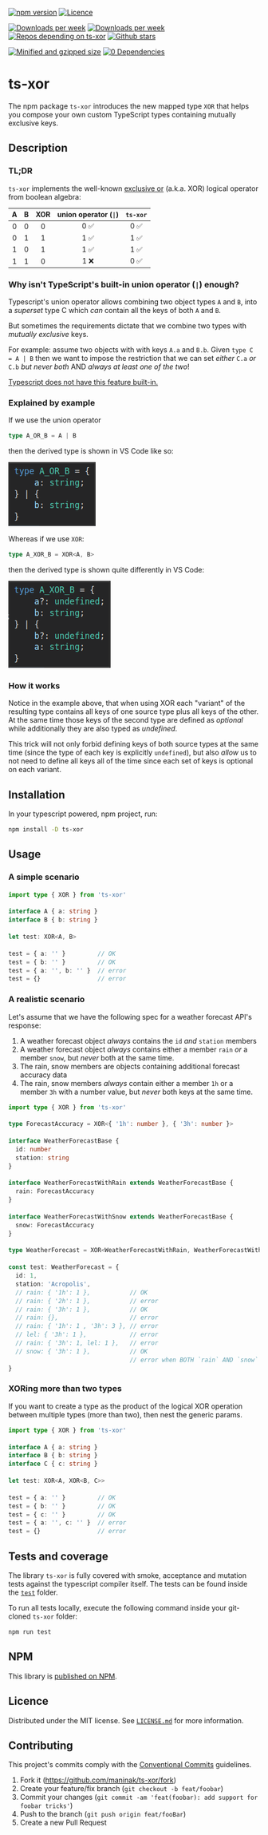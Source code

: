 [![npm version](https://badgen.net/npm/v/ts-xor?color=green)](https://www.npmjs.com/package/ts-xor)
[![Licence](https://badgen.net/badge/license/MIT/green)](LICENCE.md)

[![Downloads per week](https://badgen.net/npm/dt/ts-xor?color=blue)](https://npm-stat.com/charts.html?package=ts-xor&from=2019-02-22)
[![Downloads per week](https://badgen.net/npm/dw/ts-xor?color=blue)](https://npm-stat.com/charts.html?package=ts-xor&from=2019-02-22)
[![Repos depending on ts-xor](https://badgen.net/github/dependents-repo/maninak/ts-xor?color=blue)](https://github.com/maninak/ts-xor/network/dependents)
[![Github stars](https://badgen.net/github/stars/maninak/ts-xor)](https://github.com/maninak/ts-xor/stargazers)

[![Minified and gzipped size](https://badgen.net/bundlephobia/minzip/ts-xor?color=orange)](https://bundlephobia.com/result?p=ts-xor)
[![0 Dependencies](https://badgen.net/bundlephobia/dependency-count/ts-xor?color=orange)](https://github.com/maninak/ts-xor/blob/87aa237a1b246efa4e8028d89dc7168ba4c4fd84/package.json#L30)

# ts-xor

The npm package `ts-xor` introduces the new mapped type `XOR` that helps you compose your own custom TypeScript types containing mutually exclusive keys.

## Description

### TL;DR

`ts-xor` implements the well-known [exclusive or](https://en.wikipedia.org/wiki/Exclusive_or) (a.k.a. XOR) logical operator from boolean algebra:

| A | B | XOR | union operator (`\|`) | `ts-xor` |
| :-: | :-: | :-: | :-: | :-: |
| 0 | 0 | 0 | 0 ✅ | 0 ✅ |
| 0 | 1 | 1 | 1 ✅ | 1 ✅ |
| 1 | 0 | 1 | 1 ✅ | 1 ✅ |
| 1 | 1 | 0 | 1 ❌ | 0 ✅ |

### Why isn't TypeScript's built-in union operator (`|`) enough?

Typescript's union operator allows combining two object types `A` and `B`, into a _superset_ type C which _can_ contain all the keys of both `A` and `B`.

But sometimes the requirements dictate that we combine two types with _mutually exclusive_ keys.

For example: assume two objects with with keys `A.a` and `B.b`. Given `type C = A | B` then we want to impose the restriction that we can set _either_ `C.a` _or_ `C.b` _but never both_ AND _always at least one of the two_!

[Typescript does not have this feature built-in.](https://github.com/Microsoft/TypeScript/issues/14094)

### Explained by example

If we use the union operator

```ts
type A_OR_B = A | B
```

then the derived type is shown in VS Code like so:

![Resulting type when using the union operator](assets/A_OR_B.png)

Whereas if we use `XOR`:

```ts
type A_XOR_B = XOR<A, B>
```

then the derived type is shown quite differently in VS Code:

![Resulting type when using the XOR mapped type](assets/A_XOR_B.png)

### How it works

Notice in the example above, that when using XOR each "variant" of the resulting type contains all keys of one source type plus all keys of the other. At the same time those keys of the second type are defined as _optional_ while additionally they are also typed as _undefined_.

This trick will not only forbid defining keys of both source types at the same time (since the type of each key is explicitly `undefined`), but also _allow_ us to not need to define all keys all of the time since each set of keys is optional on each variant.

## Installation

In your typescript powered, npm project, run:

```sh
npm install -D ts-xor
```

## Usage

### A simple scenario

```typescript
import type { XOR } from 'ts-xor'

interface A { a: string }
interface B { b: string }

let test: XOR<A, B>

test = { a: '' }         // OK
test = { b: '' }         // OK
test = { a: '', b: '' }  // error
test = {}                // error
```

### A realistic scenario

Let's assume that we have the following spec for a weather forecast API's response:

1. A weather forecast object _always_ contains the `id` _and_ `station` members
2. A weather forecast object _always_ contains either a member `rain` _or_ a member `snow`, but _never_ both at the same time.
3. The rain, snow members are objects containing additional forecast accuracy data
4. The rain, snow members _always_ contain either a member `1h` or a member `3h` with a number value, but _never_ both keys at the same time.

```typescript
import type { XOR } from 'ts-xor'

type ForecastAccuracy = XOR<{ '1h': number }, { '3h': number }>

interface WeatherForecastBase {
  id: number
  station: string
}

interface WeatherForecastWithRain extends WeatherForecastBase {
  rain: ForecastAccuracy
}

interface WeatherForecastWithSnow extends WeatherForecastBase {
  snow: ForecastAccuracy
}

type WeatherForecast = XOR<WeatherForecastWithRain, WeatherForecastWithSnow>

const test: WeatherForecast = {
  id: 1,
  station: 'Acropolis',
  // rain: { '1h': 1 },           // OK
  // rain: { '2h': 1 },           // error
  // rain: { '3h': 1 },           // OK
  // rain: {},                    // error
  // rain: { '1h': 1 , '3h': 3 }, // error
  // lel: { '3h': 1 },            // error
  // rain: { '3h': 1, lel: 1 },   // error
  // snow: { '3h': 1 },           // OK
                                  // error when BOTH `rain` AND `snow` keys are defined at the same time
}
```

### XORing more than two types

If you want to create a type as the product of the logical XOR operation between multiple types (more than two), then nest the generic params.

```typescript
import type { XOR } from 'ts-xor'

interface A { a: string }
interface B { b: string }
interface C { c: string }

let test: XOR<A, XOR<B, C>>

test = { a: '' }         // OK
test = { b: '' }         // OK
test = { c: '' }         // OK
test = { a: '', c: '' }  // error
test = {}                // error
```

## Tests and coverage

The library `ts-xor` is fully covered with smoke, acceptance and mutation tests against the typescript compiler itself. The tests can be found inside the [`test`](https://github.com/maninak/ts-xor/tree/master/test) folder.

To run all tests locally, execute the following command inside your git-cloned `ts-xor` folder:

```sh
npm run test
```

## NPM

This library is [published on NPM](https://www.npmjs.com/package/ts-xor).

## Licence

Distributed under the MIT license. See [`LICENSE.md`](./LICENCE.md) for more information.

## Contributing

This project's commits comply with the [Conventional Commits](https://www.conventionalcommits.org/) guidelines.

1. Fork it (<https://github.com/maninak/ts-xor/fork>)
2. Create your feature/fix branch (`git checkout -b feat/foobar`)
3. Commit your changes (`git commit -am 'feat(foobar): add support for foobar tricks'`)
4. Push to the branch (`git push origin feat/fooBar`)
5. Create a new Pull Request
